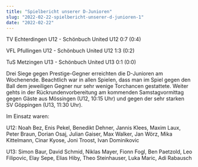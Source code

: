 ```yaml
---
title: "Spielbericht unserer D-Junioren"
slug: "2022-02-22-spielbericht-unserer-d-junioren-1"
date: "2022-02-22"
---
```

TV Echterdingen U12 - Schönbuch United U12 0:7 (0:4)


VFL Pfullingen U12 - Schönbuch United U12 1:3 (0:2)


TuS Metzingen U13 - Schönbuch United U13 0:1 (0:0)



Drei Siege gegen Prestige-Gegner erreichten die D-Junioren am Wochenende. Beachtlich war in allen Spielen, dass man im Spiel gegen den Ball dem jeweiligen Gegner nur sehr wenige Torchancen gestattete. Weiter gehts in der Rückrundenvorbereitung am kommenden Samstagvormittag gegen Gäste aus Mössingen (U12,  10:15 Uhr) und gegen der sehr starken SV Göppingen (U13, 11:30 Uhr).


Im Einsatz waren:


U12: Noah Bez, Enis Pekel, Benedikt Dehner, Jannis Klees, Maxim Laux, Peter Braun, Dorian Osaj, Julian Gaiser, Max Walker, Jan Wörz, Mika Kittelmann, Cinar Kyose, Joni Troost, Ivan Dominikovic


U13: Simon Baur, David Schmid, Niklas Mayer, Fionn Fogl, Ben Paetzold, Leo Filipovic, Elay Sepe, Elias Hiby, Theo Steinhauser, Luka Maric, Adi Rabausch


<p class="ox-2989754d1f-"> 
